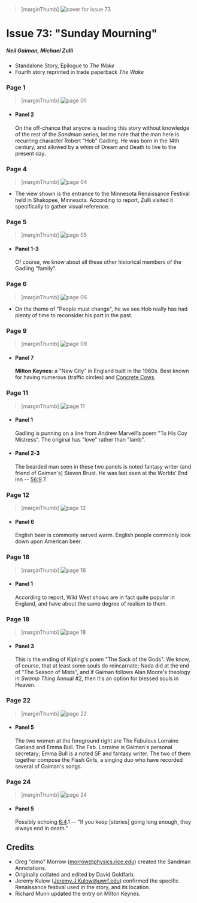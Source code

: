 > [marginThumb] ![cover for issue 73](thumbnails/sandman.73/page00.jpg)

# Issue 73: "Sunday Mourning"

##### Neil Gaiman, Michael Zulli

- Standalone Story, Epilogue to _The Wake_
- Fourth story reprinted in trade paperback _The Wake_

### Page 1

> [marginThumb] ![page 01](thumbnails/sandman.73/page01.jpg)

- #### Panel 2

  On the off-chance that anyone is reading this story without knowledge of the rest of the _Sandman_ series, let me note that the man here is recurring character Robert "Hob" Gadling. He was born in the 14th century, and allowed by a whim of Dream and Death to live to the present day.

### Page 4

> [marginThumb] ![page 04](thumbnails/sandman.73/page04.jpg)

- The view shown is the entrance to the Minnesota Renaissance Festival held in Shakopee, Minnesota. According to report, Zulli visited it specifically to gather visual reference.

### Page 5

> [marginThumb] ![page 05](thumbnails/sandman.73/page05.jpg)

- #### Panel 1-3

  Of course, we know about all these other historical members of the Gadling "family".

### Page 6

> [marginThumb] ![page 06](thumbnails/sandman.73/page06.jpg)

- On the theme of "People must change", he we see Hob really has had plenty of time to reconsider his part in the past.

### Page 9

> [marginThumb] ![page 09](thumbnails/sandman.73/page09.jpg)

- #### Panel 7

  **Milton Keynes**: a "New City" in England built in the 1960s. Best known for having numerous (traffic circles) and [Concrete Cows](https://en.wikipedia.org/wiki/Concrete_Cows).

### Page 11

> [marginThumb] ![page 11](thumbnails/sandman.73/page11.jpg)

- #### Panel 1

  Gadling is punning on a line from Andrew Marvell's poem "To His Coy Mistress". The original has "love" rather than "lamb".

- #### Panel 2-3

  The bearded man seen in these two panels is noted fantasy writer (and friend of Gaiman's) Steven Brust. He was last seen at the Worlds' End Inn -- [56:9](sandman.56.md#page-9).7.

### Page 12

> [marginThumb] ![page 12](thumbnails/sandman.73/page12.jpg)

- #### Panel 6

  English beer is commonly served warm. English people commonly look down upon American beer.

### Page 16

> [marginThumb] ![page 16](thumbnails/sandman.73/page16.jpg)

- #### Panel 1

  According to report, Wild West shows are in fact quite popular in England, and have about the same degree of realism to them.

### Page 18

> [marginThumb] ![page 18](thumbnails/sandman.73/page18.jpg)

- #### Panel 3

  This is the ending of Kipling's poem "The Sack of the Gods". We know, of course, that at least some souls do reincarnate; Nada did at the end of "The Season of Mists", and if Gaiman follows Alan Moore's theology in _Swamp Thing_ Annual #2, then it's an option for blessed souls in Heaven.

### Page 22

> [marginThumb] ![page 22](thumbnails/sandman.73/page22.jpg)

- #### Panel 5

  The two women at the foreground right are The Fabulous Lorraine Garland and Emma Bull. The Fab. Lorraine is Gaiman's personal secretary; Emma Bull is a noted SF and fantasy writer. The two of them together compose the Flash Girls, a singing duo who have recorded several of Gaiman's songs.

### Page 24

> [marginThumb] ![page 24](thumbnails/sandman.73/page24.jpg)

- #### Panel 5

  Possibly echoing [6:4](sandman.06.md#page-4).1 -- "If you keep [stories] going long enough, they always end in death."

## Credits

- Greg "elmo" Morrow (morrow@physics.rice.edu) created the Sandman Annotations.
- Originally collated and edited by David Goldfarb.
- Jeremy Kulow (Jeremy.J.Kulow@uwrf.edu) confirmed the specific Renaissance festival used in the story, and its location.
- Richard Munn updated the entry on Milton Keynes.

